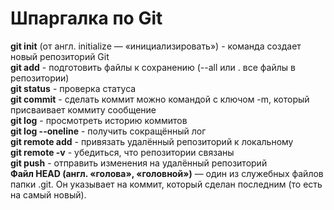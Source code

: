 # Шпаргалка по Git

**git init** (от англ. initialize — «инициализировать») - команда создает новый репозиторий Git<br>
**git add** - подготовить файлы к сохранению (--all или . все файлы в репозитории)<br>
**git status** - проверка статуса<br>
**git commit** - сделать коммит можно командой с ключом -m, который присваивает коммиту сообщение<br>
**git log** - просмотреть историю коммитов<br>
**git log --oneline** - получить сокращённый лог <br>
**git remote add** - привязать удалённый репозиторий к локальному<br>
**git remote -v** - убедиться, что репозитории связаны<br>
**git push** - отправить изменения на удалённый репозиторий<br>
**Файл HEAD (англ. «голова», «головной»)** — один из служебных файлов папки .git. Он указывает на коммит, который сделан последним (то есть на самый новый).
